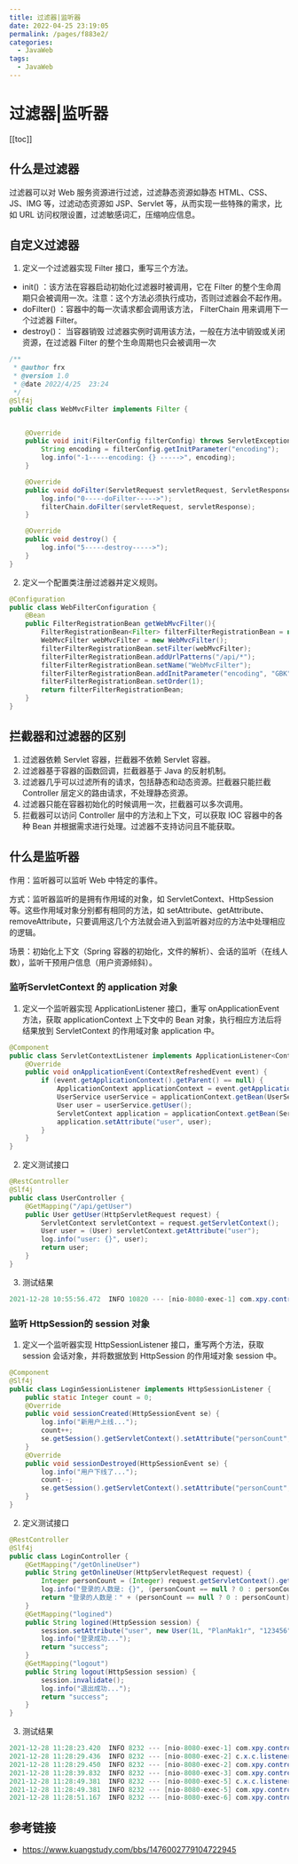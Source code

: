 ```yaml
---
title: 过滤器|监听器
date: 2022-04-25 23:19:05
permalink: /pages/f883e2/
categories:
  - JavaWeb
tags:
  - JavaWeb
---
```

# 过滤器|监听器

[[toc]]

## 什么是过滤器

过滤器可以对 Web 服务资源进行过滤，过滤静态资源如静态 HTML、CSS、JS、IMG 等，过滤动态资源如 JSP、Servlet 等，从而实现一些特殊的需求，比如 URL 访问权限设置，过滤敏感词汇，压缩响应信息。

## 自定义过滤器

1. 定义一个过滤器实现 Filter 接口，重写三个方法。

+ init() ：该方法在容器启动初始化过滤器时被调用，它在 Filter 的整个生命周期只会被调用一次。注意：这个方法必须执行成功，否则过滤器会不起作用。
+ doFilter() ：容器中的每一次请求都会调用该方法， FilterChain 用来调用下一个过滤器 Filter。
+ destroy()： 当容器销毁 过滤器实例时调用该方法，一般在方法中销毁或关闭资源，在过滤器 Filter 的整个生命周期也只会被调用一次

```java
/**
 * @author frx
 * @version 1.0
 * @date 2022/4/25  23:24
 */
@Slf4j
public class WebMvcFilter implements Filter {


    @Override
    public void init(FilterConfig filterConfig) throws ServletException {
        String encoding = filterConfig.getInitParameter("encoding");
        log.info("-1-----encoding: {} ----->", encoding);
    }

    @Override
    public void doFilter(ServletRequest servletRequest, ServletResponse servletResponse, FilterChain filterChain) throws IOException, ServletException {
        log.info("0-----doFilter----->");
        filterChain.doFilter(servletRequest, servletResponse);
    }

    @Override
    public void destroy() {
        log.info("5-----destroy----->");
    }
}
```

2. 定义一个配置类注册过滤器并定义规则。

```java
@Configuration
public class WebFilterConfiguration {
    @Bean
    public FilterRegistrationBean getWebMvcFilter(){
        FilterRegistrationBean<Filter> filterFilterRegistrationBean = new FilterRegistrationBean<>();
        WebMvcFilter webMvcFilter = new WebMvcFilter();
        filterFilterRegistrationBean.setFilter(webMvcFilter);
        filterFilterRegistrationBean.addUrlPatterns("/api/*");
        filterFilterRegistrationBean.setName("WebMvcFilter");
        filterFilterRegistrationBean.addInitParameter("encoding", "GBK");
        filterFilterRegistrationBean.setOrder(1);
        return filterFilterRegistrationBean;
    }
}
```

## 拦截器和过滤器的区别

1. 过滤器依赖 Servlet 容器，拦截器不依赖 Servlet 容器。
2. 过滤器基于容器的函数回调，拦截器基于 Java 的反射机制。
3. 过滤器几乎可以过滤所有的请求，包括静态和动态资源。拦截器只能拦截 Controller 层定义的路由请求，不处理静态资源。
4. 过滤器只能在容器初始化的时候调用一次，拦截器可以多次调用。
5. 拦截器可以访问 Controller 层中的方法和上下文，可以获取 IOC 容器中的各种 Bean 并根据需求进行处理。过滤器不支持访问且不能获取。

## 什么是监听器

作用：监听器可以监听 Web 中特定的事件。

方式：监听器监听的是拥有作用域的对象，如 ServletContext、HttpSession 等。这些作用域对象分别都有相同的方法，如 setAttribute、getAttribute、removeAttribute，只要调用这几个方法就会进入到监听器对应的方法中处理相应的逻辑。

场景：初始化上下文（Spring 容器的初始化，文件的解析）、会话的监听（在线人数），监听干预用户信息（用户资源倾斜）。

### 监听ServletContext 的 application 对象

1. 定义一个监听器实现 ApplicationListener 接口，重写 onApplicationEvent 方法，获取 applicationContext 上下文中的 Bean 对象，执行相应方法后将结果放到 ServletContext 的作用域对象 application 中。

```java
@Component
public class ServletContextListener implements ApplicationListener<ContextRefreshedEvent> {
    @Override
    public void onApplicationEvent(ContextRefreshedEvent event) {
        if (event.getApplicationContext().getParent() == null) {
            ApplicationContext applicationContext = event.getApplicationContext();
            UserService userService = applicationContext.getBean(UserService.class);
            User user = userService.getUser();
            ServletContext application = applicationContext.getBean(ServletContext.class);
            application.setAttribute("user", user);
        }
    }
}
```

2. 定义测试接口

```java
@RestController
@Slf4j
public class UserController {
    @GetMapping("/api/getUser")
    public User getUser(HttpServletRequest request) {
        ServletContext servletContext = request.getServletContext();
        User user = (User) servletContext.getAttribute("user");
        log.info("user: {}", user);
        return user;
    }
}
```

3. 测试结果

```java
2021-12-28 10:55:56.472  INFO 10820 --- [nio-8080-exec-1] com.xpy.controller.UserController        : user: User(id=1, nickname=PlanMak1r, password=123456)
```

### 监听 HttpSession的 session 对象

1. 定义一个监听器实现 HttpSessionListener 接口，重写两个方法，获取 session 会话对象，并将数据放到 HttpSession 的作用域对象 session 中。

```java
@Component
@Slf4j
public class LoginSessionListener implements HttpSessionListener {
    public static Integer count = 0;
    @Override
    public void sessionCreated(HttpSessionEvent se) {
        log.info("新用户上线...");
        count++;
        se.getSession().getServletContext().setAttribute("personCount", count);
    }
    @Override
    public void sessionDestroyed(HttpSessionEvent se) {
        log.info("用户下线了...");
        count--;
        se.getSession().getServletContext().setAttribute("personCount", count);
    }
}
```

2. 定义测试接口

```java
@RestController
@Slf4j
public class LoginController {
    @GetMapping("/getOnlineUser")
    public String getOnlineUser(HttpServletRequest request) {
        Integer personCount = (Integer) request.getServletContext().getAttribute("personCount");
        log.info("登录的人数是: {}", (personCount == null ? 0 : personCount));
        return "登录的人数是：" + (personCount == null ? 0 : personCount);
    }
    @GetMapping("logined")
    public String logined(HttpSession session) {
        session.setAttribute("user", new User(1L, "PlanMak1r", "123456"));
        log.info("登录成功...");
        return "success";
    }
    @GetMapping("logout")
    public String logout(HttpSession session) {
        session.invalidate();
        log.info("退出成功...");
        return "success";
    }
}
```

3. 测试结果

```java
2021-12-28 11:28:23.420  INFO 8232 --- [nio-8080-exec-1] com.xpy.controller.LoginController       : 登录的人数是: 0
2021-12-28 11:28:29.436  INFO 8232 --- [nio-8080-exec-2] c.x.c.listener.LoginSessionListener      : 新用户上线...
2021-12-28 11:28:29.450  INFO 8232 --- [nio-8080-exec-2] com.xpy.controller.LoginController       : 登录成功...
2021-12-28 11:28:39.832  INFO 8232 --- [nio-8080-exec-3] com.xpy.controller.LoginController       : 登录的人数是: 1
2021-12-28 11:28:49.381  INFO 8232 --- [nio-8080-exec-5] c.x.c.listener.LoginSessionListener      : 用户下线了...
2021-12-28 11:28:49.381  INFO 8232 --- [nio-8080-exec-5] com.xpy.controller.LoginController       : 退出成功...
2021-12-28 11:28:51.167  INFO 8232 --- [nio-8080-exec-6] com.xpy.controller.LoginController       : 登录的人数是: 0
```

## 参考链接

+ https://www.kuangstudy.com/bbs/1476002779104722945

